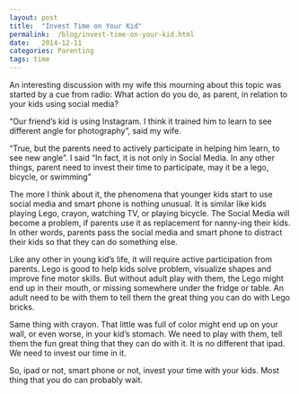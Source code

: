 ```yaml
---
layout: post
title:  "Invest Time on Your Kid"
permalink:  /blog/invest-time-on-your-kid.html
date:   2014-12-11
categories: Parenting
tags: time
---
```


An interesting discussion with my wife this mourning about this topic was started by a cue from radio: What action do you do, as parent, in relation to your kids using social media?

“Our friend’s kid is using Instagram. I think it trained him to learn to see different angle for photography”, said my wife.

“True, but the parents need to actively participate in helping him learn, to see new angle”. I said “In fact, it is not only in Social Media. In any other things, parent need to invest their time to participate, may it be a lego, bicycle, or swimming”

The more I think about it, the phenomena that younger kids start to use social media and smart phone is nothing unusual. It is similar like kids playing Lego, crayon, watching TV, or playing bicycle. The Social Media will become a problem, if parents use it as replacement for nanny-ing their kids. In other words, parents pass the social media and smart phone to distract their kids so that they can do something else.

Like any other in young kid’s life, it will require active participation from parents. Lego is good to help kids solve problem, visualize shapes and improve fine motor skills. But without adult play with them, the Lego might end up in their mouth, or missing somewhere under the fridge or table. An adult need to be with them to tell them the great thing you can do with Lego bricks.

Same thing with crayon. That little was full of color might end up on your wall, or even worse, in your kid’s stomach. We need to play with them, tell them the fun great thing that they can do with it. It is no different that ipad. We need to invest our time in it.

So, ipad or not, smart phone or not, invest your time with your kids. Most thing that you do can probably wait.
